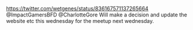 https://twitter.com/wetgenes/status/836167571137265664 @ImpactGamersBFD @CharlotteGore Will make a decision and update the website etc this wednesday for the meetup next wednesday.